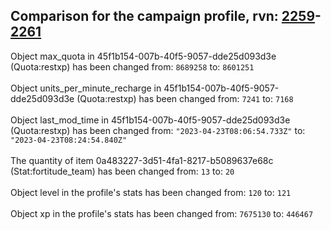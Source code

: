 ## Comparison for the campaign profile, rvn: [2259](https://github.com/PRO100KatYT/FortniteProfileRevisions/tree/main/profiles/campaign/2259%20campaign.json)-[2261](https://github.com/PRO100KatYT/FortniteProfileRevisions/tree/main/profiles/campaign/2261%20campaign.json)

Object max_quota in 45f1b154-007b-40f5-9057-dde25d093d3e (Quota:restxp) has been changed from: `8689258` to: `8601251`
<br><br>
Object units_per_minute_recharge in 45f1b154-007b-40f5-9057-dde25d093d3e (Quota:restxp) has been changed from: `7241` to: `7168`
<br><br>
Object last_mod_time in 45f1b154-007b-40f5-9057-dde25d093d3e (Quota:restxp) has been changed from: `"2023-04-23T08:06:54.733Z"` to: `"2023-04-23T08:24:54.840Z"`
<br><br>
The quantity of item 0a483227-3d51-4fa1-8217-b5089637e68c (Stat:fortitude_team) has been changed from: `13` to: `20`
<br><br>
Object level in the profile's stats has been changed from: `120` to: `121`
<br><br>
Object xp in the profile's stats has been changed from: `7675130` to: `446467`
<br><br>
